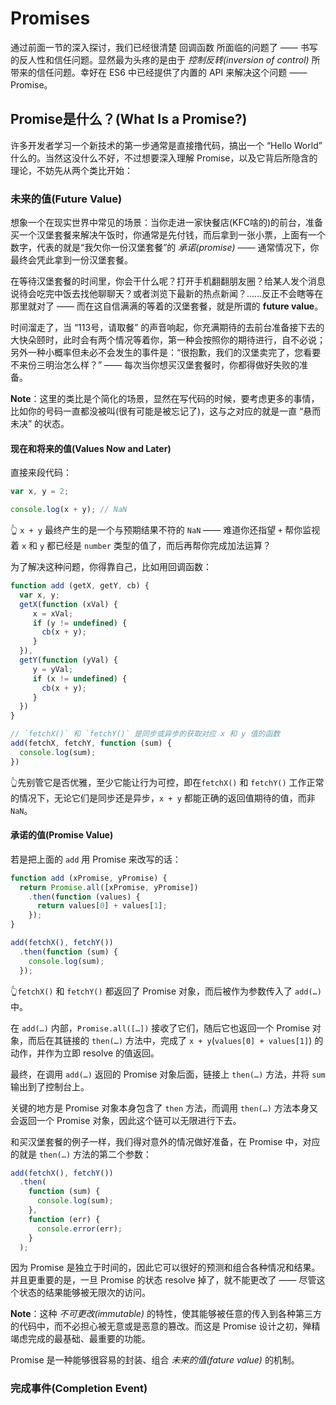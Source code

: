 # Promises
通过前面一节的深入探讨，我们已经很清楚 回调函数 所面临的问题了 —— 书写的反人性和信任问题。显然最为头疼的是由于 *控制反转(inversion of control)* 所带来的信任问题。幸好在 ES6 中已经提供了内置的 API 来解决这个问题 —— Promise。

## Promise是什么？(What Is a Promise?)
许多开发者学习一个新技术的第一步通常是直接撸代码，搞出一个 “Hello World” 什么的。当然这没什么不好，不过想要深入理解 Promise，以及它背后所隐含的理论，不妨先从两个类比开始：

### 未来的值(Future Value)
想象一个在现实世界中常见的场景：当你走进一家快餐店(KFC啥的)的前台，准备买一个汉堡套餐来解决午饭时，你通常是先付钱，而后拿到一张小票，上面有一个数字，代表的就是“我欠你一份汉堡套餐”的 *承诺(promise)* —— 通常情况下，你最终会凭此拿到一份汉堡套餐。

在等待汉堡套餐的时间里，你会干什么呢？打开手机翻翻朋友圈？给某人发个消息说待会吃完中饭去找他聊聊天？或者浏览下最新的热点新闻？……反正不会瞎等在那里就对了 —— 而在这自信满满的等着的汉堡套餐，就是所谓的 **future value**。

时间溜走了，当 “113号，请取餐” 的声音响起，你充满期待的去前台准备接下去的大快朵颐时，此时会有两个情况等着你，第一种会按照你的期待进行，自不必说；另外一种小概率但未必不会发生的事件是：“很抱歉，我们的汉堡卖完了，您看要不来份三明治怎么样？” —— 每次当你想买汉堡套餐时，你都得做好失败的准备。

**Note**：这里的类比是个简化的场景，显然在写代码的时候，要考虑更多的事情，比如你的号码一直都没被叫(很有可能是被忘记了)，这与之对应的就是一直 “悬而未决” 的状态。

#### 现在和将来的值(Values Now and Later)
直接来段代码：

```js
var x, y = 2;

console.log(x + y); // NaN
```

👆 `x + y` 最终产生的是一个与预期结果不符的 `NaN` —— 难道你还指望 `+` 帮你监视着 `x` 和 `y` 都已经是 `number` 类型的值了，而后再帮你完成加法运算？

为了解决这种问题，你得靠自己，比如用回调函数：

```js
function add (getX, getY, cb) {
  var x, y;
  getX(function (xVal) {
     x = xVal;
     if (y != undefined) {
       cb(x + y);
     }
  }),
  getY(function (yVal) {
     y = yVal;
     if (x != undefined) {
       cb(x + y);
     }
  })
}

// `fetchX()` 和 `fetchY()` 是同步或异步的获取对应 x 和 y 值的函数
add(fetchX, fetchY, function (sum) {
  console.log(sum);
})
```

👆先别管它是否优雅，至少它能让行为可控，即在`fetchX()` 和 `fetchY()` 工作正常的情况下，无论它们是同步还是异步，`x + y` 都能正确的返回值期待的值，而非 `NaN`。

#### 承诺的值(Promise Value)
若是把上面的 `add` 用 Promise 来改写的话：

```js
function add (xPromise, yPromise) {
  return Promise.all([xPromise, yPromise])
    .then(function (values) {
      return values[0] + values[1];
    });
}

add(fetchX(), fetchY())
  .then(function (sum) {
    console.log(sum);
  });
```

👆`fetchX()` 和 `fetchY()` 都返回了 Promise 对象，而后被作为参数传入了 `add(…)` 中。

在 `add(…)` 内部，`Promise.all([…])` 接收了它们，随后它也返回一个 Promise 对象，而后在其链接的 `then(…)` 方法中，完成了 `x + y`(`values[0] + values[1]`) 的动作，并作为立即 resolve 的值返回。

最终，在调用 `add(…)` 返回的 Promise 对象后面，链接上 `then(…)` 方法，并将 `sum` 输出到了控制台上。

关键的地方是 Promise 对象本身包含了 `then` 方法，而调用 `then(…)` 方法本身又会返回一个 Promise 对象，因此这个链可以无限进行下去。

和买汉堡套餐的例子一样，我们得对意外的情况做好准备，在 Promise 中，对应的就是 `then(…)` 方法的第二个参数：

```js
add(fetchX(), fetchY())
  .then(
    function (sum) {
      console.log(sum);
    },
    function (err) {
      console.error(err);
    }
  );
```

因为 Promise 是独立于时间的，因此它可以很好的预测和组合各种情况和结果。并且更重要的是，一旦 Promise 的状态 resolve 掉了，就不能更改了 —— 尽管这个状态的结果能够被无限次的访问。

**Note**：这种 *不可更改(immutable)* 的特性，使其能够被任意的传入到各种第三方的代码中，而不必担心被无意或是恶意的篡改。而这是 Promise 设计之初，殚精竭虑完成的最基础、最重要的功能。

Promise 是一种能够很容易的封装、组合 *未来的值(fature value)* 的机制。

### 完成事件(Completion Event)